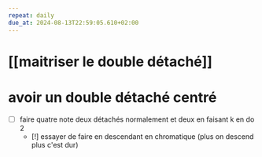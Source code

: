 ```yaml
---
repeat: daily
due_at: 2024-08-13T22:59:05.610+02:00
---
```

# [[maitriser le double détaché]]
# avoir un double détaché centré
- [ ] faire quatre note deux détachés normalement et deux en faisant k en do 2
	- [!] essayer de faire en descendant en chromatique (plus on descend plus c'est dur)